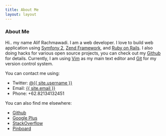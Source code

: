 ```yaml
---
title: About Me
layout: layout
---
```


### About Me

Hi.. my name Alif Rachmawadi. I am a web developer. I love to build web application using [Symfony 2](http://symfony.com/), [Zend Framework](http://framework.zend.com/), and [Ruby on Rails](http://rubyonrails.org/).  I also doing hacks for various open source projects, you can check out my [Github](https://github.com/subosito) for details. Currently, I am using [Vim](http://www.vim.org) as my main text editor and [Git](http://www.git-scm.org/) for my version control system.

You can contact me using:
<ul>
  <li>Twitter: <a href="{{ site.account.twitter }}" target="_blank" rel="me">@{{ site.username }}</a></li>
  <li>Email: <a href="mailto:subosito@gmail.com">{{ site.email }}</a></li>
  <li>Phone: +62.82134132451</li>
</ul>

You can also find me elsewhere:
<ul>
  <li><a href="{{ site.account.github }}">Github</a></li>
  <li><a href="{{ site.account.google }}" rel="me" target="_blank">Google Plus</li>
  <li><a href="{{ site.account.stackoverflow }}">StackOverflow</a></li>
  <li><a href="{{ site.account.pinboard }}">Pinboard</a></li>
</ul>
